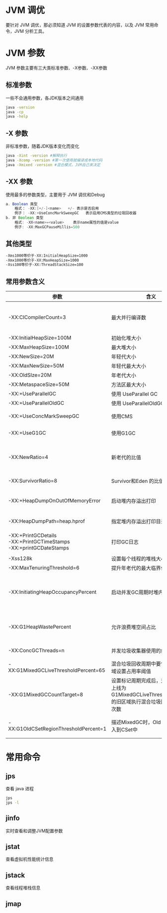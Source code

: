 # JVM 调优

要针对 JVM 调优，那必须知道 JVM 的设置参数代表的内容，以及 JVM 常用命令，JVM 分析工具。

# JVM 参数

JVM 参数主要有三大类标准参数、-X参数、-XX参数

## 标准参数

一些不会通用参数，各JDK版本之间通用

```bash
java -version
java -cp
java -help
```

## -X 参数

非标准参数，随着JDK版本变化而变化

```bash
java -Xint -version #解释执行
java -Xcomp -version #第一次使用就编译成本地代码 
java -Xmixed -version #混合模式，JVM自己来决定
```

## -XX 参数

使用最多的参数类型，主要用于 JVM 调优和Debug

```java
a. Boolean 类型
    格式： -XX:[+/-]<name>   +/- 表示是否启用
    例子： -XX:+UseConcMarkSweepGC   表示启用CMS类型的垃圾回收器
b. 非 Boolean 类型
    格式: -XX<name>=<value>    表示name属性的值是value 
    例子: -XX:MaxGCPauseMillis=500
```



## 其他类型

```bash
-Xms1000等价于-XX:InitialHeapSize=1000 
-Xmx1000等价于-XX:MaxHeapSize=1000 
-Xss100等价于-XX:ThreadStackSize=100
```



## 常用参数含义



| 参数                                                         | 含义                                                         | 说明                                                         |
| ------------------------------------------------------------ | ------------------------------------------------------------ | ------------------------------------------------------------ |
| -XX:CICompilerCount=3                                        | 最大并行编译数                                               | 如果设置大于1，虽然编译速度会提高，但会增加JVM奔溃的可能     |
| -XX:InitialHeapSize=100M                                     | 初始化堆大小                                                 | 简写 -Xms100M                                                |
| -XX:MaxHeapSize=100M                                         | 最大堆大小                                                   | 简写 -Xmx100M                                                |
| -XX:NewSize=20M                                              | 年轻代大小                                                   |                                                              |
| -XX:MaxNewSize=50M                                           | 年轻代最大大小                                               |                                                              |
| -XX:OldSIze=20M                                              | 年老代大小                                                   |                                                              |
| -XX:MetaspaceSize=50M                                        | 方法区最大大小                                               |                                                              |
| -XX:+UseParallelGC                                           | 使用 UseParallel GC                                          | 新生代，吞吐量优先                                           |
| -XX:+UseParallelOldGC                                        | 使用 UseParallelOldGC                                        | 老年代，吞吐量优先                                           |
| -XX:+UseConcMarkSweepGC                                      | 使用CMS                                                      | 老年代，停顿时间优先                                         |
| -XX:+UseG1GC                                                 | 使用G1GC                                                     | 新生代、老年代，停顿时间优先                                 |
| -XX:NewRatio=4                                               | 新老代的比值                                                 | 比如=4，则表示新生代:老年代=1:4,也就是新生代占整个堆内存的五分之一 |
| -XX:SurvivorRatio=8                                          | Survivor和Eden 的比值                                        | 比如=8，表示s0:s01:Eden=1:1:8                                |
| -XX:+HeapDumpOnOutOfMemoryError                              | 启动堆内存溢出打印                                           | 当JVM堆内存溢出时，自动生成dump文件                          |
| -XX:HeapDumpPath=heap.hprof                                  | 指定堆内存溢出打印目录                                       | 在当前目录生成一个heap.hprof文件                             |
| -XX:+PrintGCDetails<br/>-XX:+PrintGCTimeStamps<br/>-XX:+printGCDateStamps | 打印GC日志                                                   | 可以使用不同的垃圾收集器，对比查看GC情况                     |
| -Xss128k                                                     | 设置每个线程的堆栈大小                                       | 3000-5000最佳                                                |
| -XX:MaxTenuringThreshold=6                                   | 提升年老代的最大临界值                                       | 默认是15                                                     |
| -XX:InitiatingHeapOccupancyPercent                           | 启动并发GC周期时堆内存使用占比                               | G1之类的垃圾回收器用它来触发并发GC周期。=0表示一直执行GC循环，默认为45 |
| -XX:G1HeapWastePercent                                       | 允许浪费堆空间占比                                           | 默认10%，如果回收空间小于10%，则不会触发mixedGC              |
| -XX:ConcGCThreads=n                                          | 并发垃圾收集器使用的线程数量                                 | 默认值随JVM允许平台的不同而不同                              |
| -XX:G1MixedGCLiveThresholdPercent=65                         | 混合垃圾回收周期中要包括的就区域设置占用率阈值               | 默认为65%                                                    |
| -XX:G1MixedGCCountTarget=8                                   | 设置标记周期完成后，对存活数据上线为G1MixedGCLiveThresholdPercent的旧区域执行混合垃圾回收的目标次数 | 默认8次混合垃圾回收，混合回收的目标是要控制次目标次数内      |
| -XX:G1OldCSetRegionThresholdPercent=1                        | 描述MixedGC时，Old region 被加入到CSet中                     | 默认情况下，G1只把10%的old region加入到CSet中                |



# 常用命令

## jps

查看 java 进程

```bash
jps
jps -l
```

## jinfo

实时查看和调整JVM配置参数

## jstat

查看虚拟机性能统计信息

## jstack

查看线程堆栈信息

## jmap





